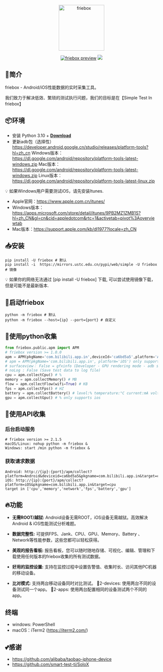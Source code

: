 <p align="center">
<a href="#">
<img src="./friebox/static/images/logo.svg" alt="friebox" width="150">
</a>

</p>
<p align="center">
<a href="https://pypi.org/project/friebox/" target="__blank"><img src="https://img.shields.io/pypi/v/friebox" alt="friebox preview"></a>
<a href="https://pypistats.org/packages/friebox" target="__blank"><img src="https://img.shields.io/pypi/dm/friebox"></a>
<br>
</p>

## 🔎简介

friebox - Android/iOS性能数据的实时采集工具。

我们致力于解决低效、繁琐的测试执行问题，我们的目标是在【Simple Test In friebox】

## 📦环境

- 安装 Python 3.10 + [**Download**](https://www.python.org/downloads/)
- 更新adb包（选择性）<https://developer.android.google.cn/studio/releases/platform-tools?hl=zh_cn>
 Windows版本：<https://dl.google.com/android/repository/platform-tools-latest-windows.zip>
 Mac版本：<https://dl.google.com/android/repository/platform-tools-latest-windows.zip>
 Linux版本：<https://dl.google.com/android/repository/platform-tools-latest-linux.zip>

💡 如果Windows用户需要测试iOS，请先安装Itunes.

- Apple官网：<https://www.apple.com.cn/itunes/>
- Windows版本：<https://apps.microsoft.com/store/detail/itunes/9PB2MZ1ZMB1S?hl=zh_CN&gl=cn&cid=appledotcom&rtc=1&activetab=pivot%3Aoverviewtab>
- Mac版本：https://support.apple.com/kb/dl1977?locale=zh_CN

## 📥安装

```shell
pip install -U friebox # 默认
pip install -i  https://mirrors.ustc.edu.cn/pypi/web/simple -U friebox # 镜像
```

💡 如果你的网络无法通过 [pip install -U friebox] 下载, 可以尝试使用镜像下载，但是可能不是最新版本.

## 🚀启动friebox

```shell
python -m friebox # 默认
python -m friebox --host={ip} --port={port} # 自定义
```

## 🏴󠁣󠁩󠁣󠁭󠁿使用python收集

```python
from friebox.public.apm import APM
# friebox version >= 1.0.0
apm = APM(pkgName='com.bilibili.app.in',deviceId='ca6bd5a5',platform='Android', surfaceview=True, noLog=True)
# apm = APM(pkgName='com.bilibili.app.in', platform='iOS') only supports one device
# surfaceview： False = gfxinfo (Developer - GPU rendering mode - adb shell dumpsys gfxinfo)
# noLog : False (Save test data to log file)
cpu = apm.collectCpu() # %
memory = apm.collectMemory() # MB
flow = apm.collectFlow(wifi=True) # KB
fps = apm.collectFps() # HZ
battery = apm.collectBattery() # level:% temperature:°C current:mA voltage:mV power:w
gpu = apm.collectGpu() # % only supports ios
```

## 🏴󠁣󠁩󠁣󠁭󠁿使用API收集

### 后台启动服务

```shell
# friebox version >= 2.1.5
macOS/Linux: nohup python -m friebox &
Windows: start /min python -m friebox &
```

### 获取请求数据

```shell
Android: http://{ip}:{port}/apm/collect?platform=Android&deviceid=ca6bd5a5&pkgname=com.bilibili.app.in&target=cpu
iOS: http://{ip}:{port}/apm/collect?platform=iOS&pkgname=com.bilibili.app.in&target=cpu
target in ['cpu','memory','network','fps','battery','gpu']
```

## 🔥功能

- **无需ROOT/越狱:** Android设备无需ROOT，iOS设备无需越狱。高效解决Android & iOS性能测试分析难题。

- **数据完整性:** 可提供FPS、Jank、CPU、GPU、Memory、Battery 、Network等性能参数，这些您都可以轻松获得。

- **美观的报告看板:** 报告看板，您可以随时随地存储、可视化、编辑、管理和下载使用任何版本的friebox收集的所有测试数据。

- **好用的监控设置:** 支持在监控过程中设置告警值、收集时长、访问其他PC机器的移动设备。

- **比对模式:** 支持两台移动设备同时对比测试。
🌱2-devices: 使用两台不同的设备测试同一个app。
🌱2-apps: 使用两台配置相同的设备测试两个不同的app。

## 终端

- windows: PowerShell
- macOS：iTerm2 (<https://iterm2.com/>)

## 💕感谢

- <https://github.com/alibaba/taobao-iphone-device>
- <https://github.com/smart-test-ti/SoloX>
